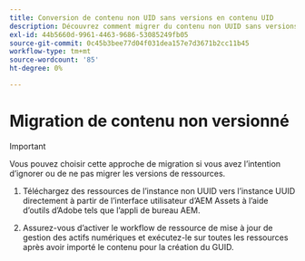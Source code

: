 ```yaml
---
title: Conversion de contenu non UID sans versions en contenu UID
description: Découvrez comment migrer du contenu non UUID sans versions.
exl-id: 44b5660d-9961-4463-9686-53085249fb05
source-git-commit: 0c45b3bee77d04f031dea157e7d3671b2cc11b45
workflow-type: tm+mt
source-wordcount: '85'
ht-degree: 0%

---
```


# Migration de contenu non versionné

>[!IMPORTANT]
>
> Vous pouvez choisir cette approche de migration si vous avez l’intention d’ignorer ou de ne pas migrer les versions de ressources.


1. Téléchargez des ressources de l’instance non UUID vers l’instance UUID directement à partir de l’interface utilisateur d’AEM Assets à l’aide d’outils d’Adobe tels que l’appli de bureau AEM.

1. Assurez-vous d’activer le workflow de ressource de mise à jour de gestion des actifs numériques et exécutez-le sur toutes les ressources après avoir importé le contenu pour la création du GUID.
